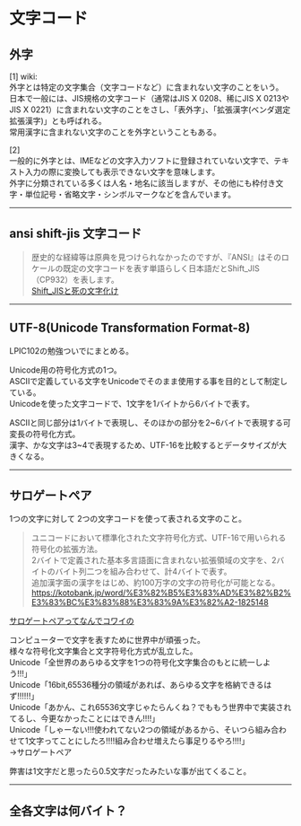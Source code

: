 # 文字コード

## 外字

[1] wiki:  
外字とは特定の文字集合（文字コードなど）に含まれない文字のことをいう。  
日本で一般には、JIS規格の文字コード（通常はJIS X 0208、稀にJIS X 0213やJIS X 0221）に含まれない文字のことをさし、「表外字」、「拡張漢字(ベンダ選定拡張漢字)」とも呼ばれる。  
常用漢字に含まれない文字のことを外字ということもある。  

[2]  
一般的に外字とは、IMEなどの文字入力ソフトに登録されていない文字で、テキスト入力の際に変換しても表示できない文字を意味します。  
外字に分類されている多くは人名・地名に該当しますが、その他にも枠付き文字・単位記号・省略文字・シンボルマークなどを含んでいます。  

---

## ansi shift-jis 文字コード

>歴史的な経緯等は原典を見つけられなかったのですが、『ANSI』はそのロケールの既定の文字コードを表す単語らしく日本語だとShift_JIS（CP932）を表します。  
[Shift_JISと死の文字化け](https://jyuch.hatenablog.com/entry/2018/12/21/000000)  

---

## UTF-8(Unicode Transformation Format-8)

LPIC102の勉強ついでにまとめる。  

Unicode用の符号化方式の1つ。  
ASCIIで定義している文字をUnicodeでそのまま使用する事を目的として制定している。  
Unicodeを使った文字コードで、1文字を1バイトから6バイトで表す。

ASCIIと同じ部分は1バイトで表現し、そのほかの部分を2~6バイトで表現する可変長の符号化方式。  
漢字、かな文字は3~4で表現するため、UTF-16を比較するとデータサイズが大きくなる。  

---

## サロゲートペア

1つの文字に対して 2つの文字コードを使って表される文字のこと。  

>ユニコードにおいて標準化された文字符号化方式、UTF-16で用いられる符号化の拡張方法。  
>2バイトで定義された基本多言語面に含まれない拡張領域の文字を、2バイトのバイト列二つを組み合わせて、計4バイトで表す。  
>追加漢字面の漢字をはじめ、約100万字の文字の符号化が可能となる。  
><https://kotobank.jp/word/%E3%82%B5%E3%83%AD%E3%82%B2%E3%83%BC%E3%83%88%E3%83%9A%E3%82%A2-1825148>  

[サロゲートペアってなんでコワイの](https://qiita.com/wingsys/items/81d46451d8b93ab065de)  

コンピューターで文字を表すために世界中が頑張った。  
様々な符号化文字集合と文字符号化方式が乱立した。  
Unicode「全世界のあらゆる文字を1つの符号化文字集合のもとに統一しよう!!!」  
Unicode「16bit,65536種分の領域があれば、あらゆる文字を格納できるはず!!!!!!」  
Unicode「あかん、これ65536文字じゃたらんくね？でももう世界中で実装されてるし、今更なかったことにはできん!!!!」  
Unicode「しゃーない!!!使われてない2つの領域があるから、そいつら組み合わせて1文字ってことにしたろ!!!!組み合わせ増えたら事足りるやろ!!!!」  
→サロゲートペア  

弊害は1文字だと思ったら0.5文字だったみたいな事が出てくること。  

---

## 全各文字は何バイト？
